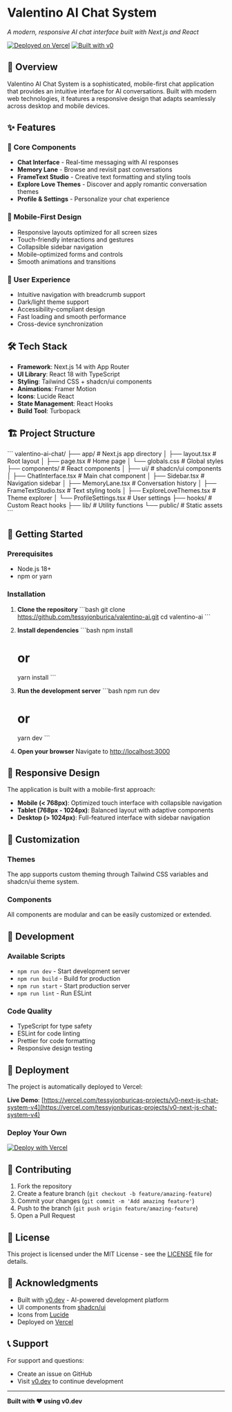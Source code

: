 # Valentino AI Chat System

*A modern, responsive AI chat interface built with Next.js and React*

[![Deployed on Vercel](https://img.shields.io/badge/Deployed%20on-Vercel-black?style=for-the-badge&logo=vercel)](https://vercel.com/tessyjonburicas-projects/v0-next-js-chat-system-v4)
[![Built with v0](https://img.shields.io/badge/Built%20with-v0.dev-black?style=for-the-badge)](https://v0.dev/chat/projects/lw6vSK2y4a3)

## 🚀 Overview

Valentino AI Chat System is a sophisticated, mobile-first chat application that provides an intuitive interface for AI conversations. Built with modern web technologies, it features a responsive design that adapts seamlessly across desktop and mobile devices.

## ✨ Features

### 🎨 **Core Components**
- **Chat Interface** - Real-time messaging with AI responses
- **Memory Lane** - Browse and revisit past conversations
- **FrameText Studio** - Creative text formatting and styling tools
- **Explore Love Themes** - Discover and apply romantic conversation themes
- **Profile & Settings** - Personalize your chat experience

### 📱 **Mobile-First Design**
- Responsive layouts optimized for all screen sizes
- Touch-friendly interactions and gestures
- Collapsible sidebar navigation
- Mobile-optimized forms and controls
- Smooth animations and transitions

### 🎯 **User Experience**
- Intuitive navigation with breadcrumb support
- Dark/light theme support
- Accessibility-compliant design
- Fast loading and smooth performance
- Cross-device synchronization

## 🛠️ Tech Stack

- **Framework**: Next.js 14 with App Router
- **UI Library**: React 18 with TypeScript
- **Styling**: Tailwind CSS + shadcn/ui components
- **Animations**: Framer Motion
- **Icons**: Lucide React
- **State Management**: React Hooks
- **Build Tool**: Turbopack

## 🏗️ Project Structure

\`\`\`
valentino-ai-chat/
├── app/                    # Next.js app directory
│   ├── layout.tsx         # Root layout
│   ├── page.tsx           # Home page
│   └── globals.css        # Global styles
├── components/            # React components
│   ├── ui/               # shadcn/ui components
│   ├── ChatInterface.tsx # Main chat component
│   ├── Sidebar.tsx       # Navigation sidebar
│   ├── MemoryLane.tsx    # Conversation history
│   ├── FrameTextStudio.tsx # Text styling tools
│   ├── ExploreLoveThemes.tsx # Theme explorer
│   └── ProfileSettings.tsx # User settings
├── hooks/                # Custom React hooks
├── lib/                  # Utility functions
└── public/              # Static assets
\`\`\`

## 🚀 Getting Started

### Prerequisites
- Node.js 18+ 
- npm or yarn

### Installation

1. **Clone the repository**
   \`\`\`bash
   git clone https://github.com/tessyjonburica/valentino-ai.git
   cd valentino-ai
   \`\`\`

2. **Install dependencies**
   \`\`\`bash
   npm install
   # or
   yarn install
   \`\`\`

3. **Run the development server**
   \`\`\`bash
   npm run dev
   # or
   yarn dev
   \`\`\`

4. **Open your browser**
   Navigate to [http://localhost:3000](http://localhost:3000)

## 📱 Responsive Design

The application is built with a mobile-first approach:

- **Mobile (< 768px)**: Optimized touch interface with collapsible navigation
- **Tablet (768px - 1024px)**: Balanced layout with adaptive components  
- **Desktop (> 1024px)**: Full-featured interface with sidebar navigation

## 🎨 Customization

### Themes
The app supports custom theming through Tailwind CSS variables and shadcn/ui theme system.

### Components
All components are modular and can be easily customized or extended.

## 🔧 Development

### Available Scripts

- `npm run dev` - Start development server
- `npm run build` - Build for production
- `npm run start` - Start production server
- `npm run lint` - Run ESLint

### Code Quality
- TypeScript for type safety
- ESLint for code linting
- Prettier for code formatting
- Responsive design testing

## 🚀 Deployment

The project is automatically deployed to Vercel:

**Live Demo**: [https://vercel.com/tessyjonburicas-projects/v0-next-js-chat-system-v4](https://vercel.com/tessyjonburicas-projects/v0-next-js-chat-system-v4)

### Deploy Your Own

[![Deploy with Vercel](https://vercel.com/button)](https://vercel.com/new/clone?repository-url=https://github.com/tessyjonburica/valentino-ai)

## 🤝 Contributing

1. Fork the repository
2. Create a feature branch (`git checkout -b feature/amazing-feature`)
3. Commit your changes (`git commit -m 'Add amazing feature'`)
4. Push to the branch (`git push origin feature/amazing-feature`)
5. Open a Pull Request

## 📄 License

This project is licensed under the MIT License - see the [LICENSE](LICENSE) file for details.

## 🙏 Acknowledgments

- Built with [v0.dev](https://v0.dev) - AI-powered development platform
- UI components from [shadcn/ui](https://ui.shadcn.com)
- Icons from [Lucide](https://lucide.dev)
- Deployed on [Vercel](https://vercel.com)

## 📞 Support

For support and questions:
- Create an issue on GitHub
- Visit [v0.dev](https://v0.dev/chat/projects/lw6vSK2y4a3) to continue development

---

**Built with ❤️ using v0.dev**
